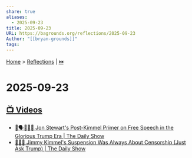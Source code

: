 ```yaml
---
share: true
aliases:
  - 2025-09-23
title: 2025-09-23
URL: https://bagrounds.org/reflections/2025-09-23
Author: "[[bryan-grounds]]"
tags:
---
```

[Home](../index.md) > [Reflections](./index.md) | [⏮️](./2025-09-22.md)  
# 2025-09-23  
## [📺 Videos](../videos/index.md)  
- [🤡🗣️📰🇺🇸 Jon Stewart's Post-Kimmel Primer on Free Speech in the Glorious Trump Era | The Daily Show](../videos/jon-stewarts-post-kimmel-primer-on-free-speech-in-the-glorious-trump-era-the-daily-show.md)  
- [🙊🤐👑 Jimmy Kimmel's Suspension Was Always About Censorship (Just Ask Trump) | The Daily Show](../videos/jimmy-kimmels-suspension-was-always-about-censorship-just-ask-trump-the-daily-show.md)